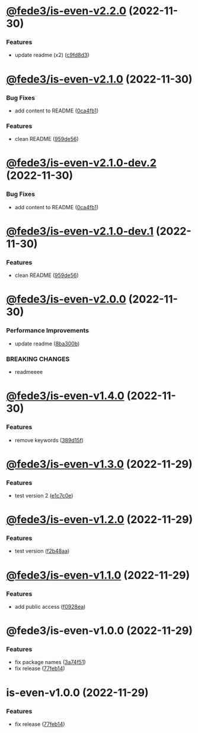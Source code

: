 # [@fede3/is-even-v2.2.0](https://github.com/fedeaviles/workspace-sample/compare/@fede3/is-even-v2.1.0...@fede3/is-even-v2.2.0) (2022-11-30)


### Features

* update readme (x2) ([c9fd8d3](https://github.com/fedeaviles/workspace-sample/commit/c9fd8d320b814caa1c02e8a0d855b141ab7cf0d9))

# [@fede3/is-even-v2.1.0](https://github.com/fedeaviles/workspace-sample/compare/@fede3/is-even-v2.0.0...@fede3/is-even-v2.1.0) (2022-11-30)


### Bug Fixes

* add content to README ([0ca4fb1](https://github.com/fedeaviles/workspace-sample/commit/0ca4fb1bb017e698931ef20e9e4e5ff46828d558))


### Features

* clean README ([959de56](https://github.com/fedeaviles/workspace-sample/commit/959de56231620687e8339509f41f3d24078e549b))

# [@fede3/is-even-v2.1.0-dev.2](https://github.com/fedeaviles/workspace-sample/compare/@fede3/is-even-v2.1.0-dev.1...@fede3/is-even-v2.1.0-dev.2) (2022-11-30)


### Bug Fixes

* add content to README ([0ca4fb1](https://github.com/fedeaviles/workspace-sample/commit/0ca4fb1bb017e698931ef20e9e4e5ff46828d558))

# [@fede3/is-even-v2.1.0-dev.1](https://github.com/fedeaviles/workspace-sample/compare/@fede3/is-even-v2.0.0...@fede3/is-even-v2.1.0-dev.1) (2022-11-30)


### Features

* clean README ([959de56](https://github.com/fedeaviles/workspace-sample/commit/959de56231620687e8339509f41f3d24078e549b))

# [@fede3/is-even-v2.0.0](https://github.com/fedeaviles/workspace-sample/compare/@fede3/is-even-v1.4.0...@fede3/is-even-v2.0.0) (2022-11-30)


### Performance Improvements

* update readme ([8ba300b](https://github.com/fedeaviles/workspace-sample/commit/8ba300b99e1a2bffe77ba8c7785309f19cb1ef8f))


### BREAKING CHANGES

* readmeeee

# [@fede3/is-even-v1.4.0](https://github.com/fedeaviles/workspace-sample/compare/@fede3/is-even-v1.3.0...@fede3/is-even-v1.4.0) (2022-11-30)


### Features

* remove keywords ([389d15f](https://github.com/fedeaviles/workspace-sample/commit/389d15fc30526cdc4aa5ec071ccabece6b995fbc))

# [@fede3/is-even-v1.3.0](https://github.com/fedeaviles/workspace-sample/compare/@fede3/is-even-v1.2.0...@fede3/is-even-v1.3.0) (2022-11-29)


### Features

* test version 2 ([e1c7c0e](https://github.com/fedeaviles/workspace-sample/commit/e1c7c0e615b2be26aa581267608f27d9694b675a))

# [@fede3/is-even-v1.2.0](https://github.com/fedeaviles/workspace-sample/compare/@fede3/is-even-v1.1.0...@fede3/is-even-v1.2.0) (2022-11-29)


### Features

* test version ([f2b48aa](https://github.com/fedeaviles/workspace-sample/commit/f2b48aa1a70ea112f66b707cead3db5cd0c93c9d))

# [@fede3/is-even-v1.1.0](https://github.com/fedeaviles/workspace-sample/compare/@fede3/is-even-v1.0.0...@fede3/is-even-v1.1.0) (2022-11-29)


### Features

* add public access ([f0928ea](https://github.com/fedeaviles/workspace-sample/commit/f0928ea340d76d4f101783cd1abf2550c3e781a5))

# @fede3/is-even-v1.0.0 (2022-11-29)


### Features

* fix package names ([3a74f51](https://github.com/fedeaviles/workspace-sample/commit/3a74f518cbc8c34c0e13780128d52eb8a802e285))
* fix release ([77feb14](https://github.com/fedeaviles/workspace-sample/commit/77feb147d19c0331ab9ba65b3941add66f6aa7c6))

# is-even-v1.0.0 (2022-11-29)


### Features

* fix release ([77feb14](https://github.com/fedeaviles/workspace-sample/commit/77feb147d19c0331ab9ba65b3941add66f6aa7c6))
